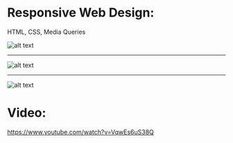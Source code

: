 # Responsive Web Design:
HTML, CSS, Media Queries

![alt text](https://github.com/MatinOna/Responsive_Web_Design/blob/master/beer_web/img/uno.PNG)<hr>
![alt text](https://github.com/MatinOna/Responsive_Web_Design/blob/master/beer_web/img/dos.PNG)<hr>
![alt text](https://github.com/MatinOna/Responsive_Web_Design/blob/master/beer_web/img/tres.PNG)

# Video:
https://www.youtube.com/watch?v=VqwEs6uS38Q
